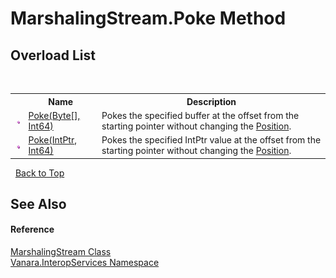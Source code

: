 # MarshalingStream.Poke Method 
 


## Overload List
&nbsp;<table><tr><th></th><th>Name</th><th>Description</th></tr><tr><td>![Public method](media/pubmethod.gif "Public method")</td><td><a href="19bc26ae-ed66-d33d-61cb-69b9b37736ee">Poke(Byte[], Int64)</a></td><td>
Pokes the specified buffer at the offset from the starting pointer without changing the <a href="ee1decb0-a505-f7fe-7703-6ee3babf2c63">Position</a>.</td></tr><tr><td>![Public method](media/pubmethod.gif "Public method")</td><td><a href="0ee91dea-4611-155e-c904-9ed91cde2b33">Poke(IntPtr, Int64)</a></td><td>
Pokes the specified IntPtr value at the offset from the starting pointer without changing the <a href="ee1decb0-a505-f7fe-7703-6ee3babf2c63">Position</a>.</td></tr></table>&nbsp;
<a href="#marshalingstream.poke-method">Back to Top</a>

## See Also


#### Reference
<a href="cd922f26-ef66-7f8c-9c42-cb4bc2cfe527">MarshalingStream Class</a><br /><a href="46913109-b3e0-3b59-6f7f-071f8aa90bf0">Vanara.InteropServices Namespace</a><br />